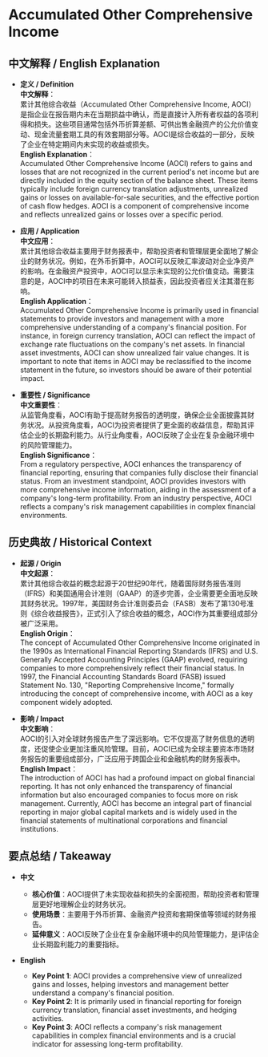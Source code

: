 # Accumulated Other Comprehensive Income

## 中文解释 / English Explanation

* **定义 / Definition**  
  **中文解释**：  
  累计其他综合收益（Accumulated Other Comprehensive Income, AOCI）是指企业在报告期内未在当期损益中确认，而是直接计入所有者权益的各项利得和损失。这些项目通常包括外币折算差额、可供出售金融资产的公允价值变动、现金流量套期工具的有效套期部分等。AOCI是综合收益的一部分，反映了企业在特定期间内未实现的收益或损失。  
  **English Explanation**：  
  Accumulated Other Comprehensive Income (AOCI) refers to gains and losses that are not recognized in the current period's net income but are directly included in the equity section of the balance sheet. These items typically include foreign currency translation adjustments, unrealized gains or losses on available-for-sale securities, and the effective portion of cash flow hedges. AOCI is a component of comprehensive income and reflects unrealized gains or losses over a specific period.

* **应用 / Application**  
  **中文应用**：  
  累计其他综合收益主要用于财务报表中，帮助投资者和管理层更全面地了解企业的财务状况。例如，在外币折算中，AOCI可以反映汇率波动对企业净资产的影响。在金融资产投资中，AOCI可以显示未实现的公允价值变动。需要注意的是，AOCI中的项目在未来可能转入损益表，因此投资者应关注其潜在影响。  
  **English Application**：  
  Accumulated Other Comprehensive Income is primarily used in financial statements to provide investors and management with a more comprehensive understanding of a company's financial position. For instance, in foreign currency translation, AOCI can reflect the impact of exchange rate fluctuations on the company's net assets. In financial asset investments, AOCI can show unrealized fair value changes. It is important to note that items in AOCI may be reclassified to the income statement in the future, so investors should be aware of their potential impact.

* **重要性 / Significance**  
  **中文重要性**：  
  从监管角度看，AOCI有助于提高财务报告的透明度，确保企业全面披露其财务状况。从投资角度看，AOCI为投资者提供了更全面的收益信息，帮助其评估企业的长期盈利能力。从行业角度看，AOCI反映了企业在复杂金融环境中的风险管理能力。  
  **English Significance**：  
  From a regulatory perspective, AOCI enhances the transparency of financial reporting, ensuring that companies fully disclose their financial status. From an investment standpoint, AOCI provides investors with more comprehensive income information, aiding in the assessment of a company's long-term profitability. From an industry perspective, AOCI reflects a company's risk management capabilities in complex financial environments.

## 历史典故 / Historical Context

* **起源 / Origin**  
  **中文起源**：  
  累计其他综合收益的概念起源于20世纪90年代，随着国际财务报告准则（IFRS）和美国通用会计准则（GAAP）的逐步完善，企业需要更全面地反映其财务状况。1997年，美国财务会计准则委员会（FASB）发布了第130号准则《综合收益报告》，正式引入了综合收益的概念，AOCI作为其重要组成部分被广泛采用。  
  **English Origin**：  
  The concept of Accumulated Other Comprehensive Income originated in the 1990s as International Financial Reporting Standards (IFRS) and U.S. Generally Accepted Accounting Principles (GAAP) evolved, requiring companies to more comprehensively reflect their financial status. In 1997, the Financial Accounting Standards Board (FASB) issued Statement No. 130, "Reporting Comprehensive Income," formally introducing the concept of comprehensive income, with AOCI as a key component widely adopted.

* **影响 / Impact**  
  **中文影响**：  
  AOCI的引入对全球财务报告产生了深远影响。它不仅提高了财务信息的透明度，还促使企业更加注重风险管理。目前，AOCI已成为全球主要资本市场财务报告的重要组成部分，广泛应用于跨国企业和金融机构的财务报表中。  
  **English Impact**：  
  The introduction of AOCI has had a profound impact on global financial reporting. It has not only enhanced the transparency of financial information but also encouraged companies to focus more on risk management. Currently, AOCI has become an integral part of financial reporting in major global capital markets and is widely used in the financial statements of multinational corporations and financial institutions.

## 要点总结 / Takeaway

* **中文**  
  - **核心价值**：AOCI提供了未实现收益和损失的全面视图，帮助投资者和管理层更好地理解企业的财务状况。  
  - **使用场景**：主要用于外币折算、金融资产投资和套期保值等领域的财务报告。  
  - **延伸意义**：AOCI反映了企业在复杂金融环境中的风险管理能力，是评估企业长期盈利能力的重要指标。

* **English**  
  - **Key Point 1**: AOCI provides a comprehensive view of unrealized gains and losses, helping investors and management better understand a company's financial position.  
  - **Key Point 2**: It is primarily used in financial reporting for foreign currency translation, financial asset investments, and hedging activities.  
  - **Key Point 3**: AOCI reflects a company's risk management capabilities in complex financial environments and is a crucial indicator for assessing long-term profitability.